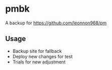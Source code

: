 # pmbk
A backup for https://github.com/leonnon968/pm

## Usage
- Backup site for fallback
- Deploy new changes for test
- Trials for new adjustment
